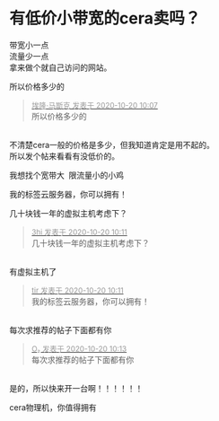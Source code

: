 # 有低价小带宽的cera卖吗？


带宽小一点<br />
流量少一点<br />
拿来做个就自己访问的网站。<img src="static/image/smiley/yct/005.gif" smilieid="35" border="0" alt="" /> 

所以价格多少的

<div class="quote"><blockquote><font size="2"><a href="https://www.hostloc.com/forum.php?mod=redirect&amp;goto=findpost&amp;pid=9324921&amp;ptid=756270" target="_blank"><font color="#999999">埃隆·马斯克 发表于 2020-10-20 10:07</font></a></font><br />
所以价格多少的</blockquote></div><br />
不清楚cera一般的价格是多少，但我知道肯定是用不起的。<br />
所以发个帖来看看有没低价的。<img src="static/image/smiley/yct/014.gif" smilieid="45" border="0" alt="" />

我想找个宽带大&nbsp;&nbsp;限流量小的小鸡

我的标签云服务器，你可以拥有！

几十块钱一年的虚拟主机考虑下？

<div class="quote"><blockquote><font size="2"><a href="https://www.hostloc.com/forum.php?mod=redirect&amp;goto=findpost&amp;pid=9324938&amp;ptid=756270" target="_blank"><font color="#999999">3hi 发表于 2020-10-20 10:11</font></a></font><br />
几十块钱一年的虚拟主机考虑下？</blockquote></div><br />
有虚拟主机了<img src="static/image/smiley/yct/009.gif" smilieid="44" border="0" alt="" />

<div class="quote"><blockquote><font size="2"><a href="https://www.hostloc.com/forum.php?mod=redirect&amp;goto=findpost&amp;pid=9324936&amp;ptid=756270" target="_blank"><font color="#999999">tir 发表于 2020-10-20 10:11</font></a></font><br />
我的标签云服务器，你可以拥有！</blockquote></div><br />
每次求推荐的帖子下面都有你<img src="static/image/smiley/yct/010.gif" smilieid="41" border="0" alt="" />

<div class="quote"><blockquote><font size="2"><a href="https://www.hostloc.com/forum.php?mod=redirect&amp;goto=findpost&amp;pid=9324950&amp;ptid=756270" target="_blank"><font color="#999999">O₂ 发表于 2020-10-20 10:13</font></a></font><br />
每次求推荐的帖子下面都有你</blockquote></div><br />
是的，所以快来开一台啊！！！！！！

cera物理机，你值得拥有
